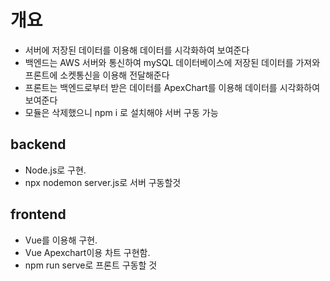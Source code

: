 # 개요
- 서버에 저장된 데이터를 이용해 데이터를 시각화하여 보여준다
- 백엔드는 AWS 서버와 통신하여 mySQL 데이터베이스에 저장된 데이터를 가져와 
   프론트에 소켓통신을 이용해 전달해준다
- 프론트는 백엔드로부터 받은 데이터를 ApexChart를 이용해 데이터를 시각화하여 보여준다
- 모듈은 삭제했으니 npm i 로 설치해야 서버 구동 가능

## backend
- Node.js로 구현. 
- npx nodemon server.js로 서버 구동할것

## frontend
- Vue를 이용해 구현.
- Vue Apexchart이용 차트 구현함. 
- npm run serve로 프론트 구동할 것

